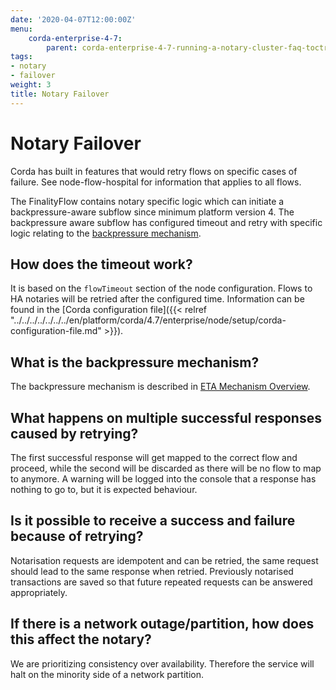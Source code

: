 ```yaml
---
date: '2020-04-07T12:00:00Z'
menu:
    corda-enterprise-4-7:
        parent: corda-enterprise-4-7-running-a-notary-cluster-faq-toctree
tags:
- notary
- failover
weight: 3
title: Notary Failover
---
```



# Notary Failover

Corda has built in features that would retry flows on specific cases of failure. See node-flow-hospital for information
that applies to all flows.

The FinalityFlow contains notary specific logic which can initiate a backpressure-aware subflow since minimum platform version 4.
The backpressure aware subflow has configured timeout and retry with specific logic relating
to the [backpressure mechanism](eta-mechanism.md).


## How does the timeout work?

It is based on the `flowTimeout` section of the node configuration. Flows to HA notaries will be retried after the configured
time. Information can be found in the [Corda configuration file]({{< relref "../../../../../../../en/platform/corda/4.7/enterprise/node/setup/corda-configuration-file.md" >}}).


## What is the backpressure mechanism?

The backpressure mechanism is described in [ETA Mechanism Overview](eta-mechanism.md).


## What happens on multiple successful responses caused by retrying?

The first successful response will get mapped to the correct flow and proceed, while the second will be discarded as there will
be no flow to map to anymore. A warning will be logged into the console that a response has nothing to go to, but it is expected
behaviour.


## Is it possible to receive a success and failure because of retrying?

Notarisation requests are idempotent and can be retried, the same request should lead to the same response when retried.
Previously notarised transactions are saved so that future repeated requests can be answered appropriately.


## If there is a network outage/partition, how does this affect the notary?

We are prioritizing consistency over availability. Therefore the service will halt on the minority side of a network partition.

